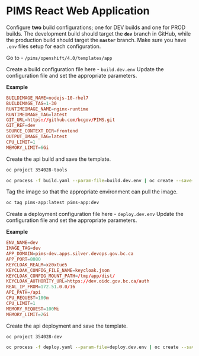 # PIMS React Web Application

Configure **two** build configurations; one for DEV builds and one for PROD builds. The development build should target the **`dev`** branch in GitHub, while the production build should target the **`master`** branch. Make sure you have `.env` files setup for each configuration.

Go to - `/pims/openshift/4.0/templates/app`

Create a build configuration file here - `build.dev.env`
Update the configuration file and set the appropriate parameters.

**Example**

```conf
BUILDIMAGE_NAME=nodejs-10-rhel7
BUILDIMAGE_TAG=1-30
RUNTIMEIMAGE_NAME=nginx-runtime
RUNTIMEIMAGE_TAG=latest
GIT_URL=https://github.com/bcgov/PIMS.git
GIT_REF=dev
SOURCE_CONTEXT_DIR=frontend
OUTPUT_IMAGE_TAG=latest
CPU_LIMIT=1
MEMORY_LIMIT=6Gi
```

Create the api build and save the template.

```bash
oc project 354028-tools

oc process -f build.yaml --param-file=build.dev.env | oc create --save-config=true -f -
```

Tag the image so that the appropriate environment can pull the image.

```bash
oc tag pims-app:latest pims-app:dev
```

Create a deployment configuration file here - `deploy.dev.env`
Update the configuration file and set the appropriate parameters.

**Example**

```conf
ENV_NAME=dev
IMAGE_TAG=dev
APP_DOMAIN=pims-dev.apps.silver.devops.gov.bc.ca
APP_PORT=8080
KEYCLOAK_REALM=xz0xtue5
KEYCLOAK_CONFIG_FILE_NAME=keycloak.json
KEYCLOAK_CONFIG_MOUNT_PATH=/tmp/app/dist/
KEYCLOAK_AUTHORITY_URL=https://dev.oidc.gov.bc.ca/auth
REAL_IP_FROM=172.51.0.0/16
API_PATH=/api
CPU_REQUEST=100m
CPU_LIMIT=1
MEMORY_REQUEST=100Mi
MEMORY_LIMIT=2Gi
```

Create the api deployment and save the template.

```bash
oc project 354028-dev

oc process -f deploy.yaml --param-file=deploy.dev.env | oc create --save-config=true -f -
```

